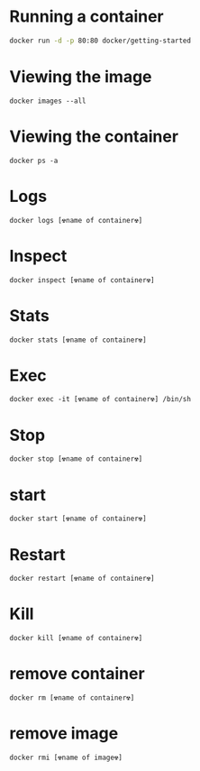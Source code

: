 # Running a container
```sh
docker run -d -p 80:80 docker/getting-started

```
# Viewing the image
```
docker images --all
```

# Viewing the container
```
docker ps -a
```
# Logs
``` 
docker logs [☢️️name of container️️️️️️️️☢️]
```
# Inspect
``` 
docker inspect [☢️️name of container️️️️️️️️☢️]
```
# Stats
``` 
docker stats [☢️️name of container️️️️️️️️☢️]
```
# Exec
``` 
docker exec -it [☢️️name of container️️️️️️️️☢️] /bin/sh
```
# Stop 
``` 
docker stop [☢️️name of container️️️️️️️️☢️]
```
# start 
``` 
docker start [☢️️name of container️️️️️️️️☢️]
```
# Restart 
``` 
docker restart [☢️️name of container️️️️️️️️☢️]
```
# Kill 
``` 
docker kill [☢️️name of container️️️️️️️️☢️]
```


# remove container 
``` 
docker rm [☢️️name of container️️️️️️️️☢️]
```

# remove image 
``` 
docker rmi [☢️️name of image☢️]
```